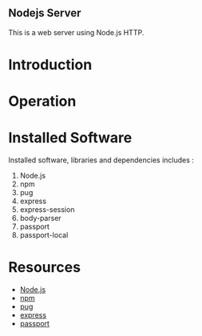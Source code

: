 ## Nodejs Server
This is a web server using Node.js HTTP. 
# Introduction
# Operation
# Installed Software
Installed software, libraries and dependencies includes :
1. Node.js
2. npm
3. pug
4. express
4. express-session
5. body-parser
6. passport
7. passport-local
# Resources
- [Node.js](https://nodejs.org/en/)
- [npm](https://www.npmjs.com/)
- [pug](https://pugjs.org/api/getting-started.html)
- [express](https://expressjs.com/)
- [passport](http://www.passportjs.org/)
